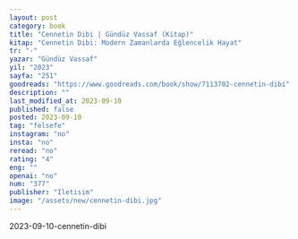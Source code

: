 ```yaml
---
layout: post
category: book
title: "Cennetin Dibi | Gündüz Vassaf (Kitap)"
kitap: "Cennetin Dibi: Modern Zamanlarda Eğlencelik Hayat"
tr: "-"
yazar: "Gündüz Vassaf"
yil: "2023"
sayfa: "251"
goodreads: "https://www.goodreads.com/book/show/7113702-cennetin-dibi"
description: ""
last_modified_at: 2023-09-10
published: false
posted: 2023-09-10
tag: "felsefe"
instagram: "no"
insta: "no"
reread: "no"
rating: "4"
eng: ""
openai: "no"
num: "377"
publisher: "Iletisim"
image: "/assets/new/cennetin-dibi.jpg"
---
```


2023-09-10-cennetin-dibi
